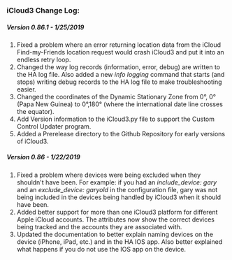### iCloud3 Change Log:



##### Version 0.86.1 - 1/25/2019

1. Fixed a problem where an error returning location data from the iCloud Find-my-Friends location request would crash iCloud3 and put it into an endless retry loop.
2. Changed the way log records (information, error, debug) are written to the HA log file. Also added a new *info logging* command that starts (and stops) writing debug records to the HA log file to make troubleshooting easier.
3. Changed the coordinates of the Dynamic Stationary Zone from 0°, 0° (Papa New Guinea) to 0°,180° (where the international date line crosses the equator).
4. Add Version information to the iCloud3.py file to support the Custom Control Updater program.
5. Added a Prerelease directory to the Github Repository for early versions of iCloud3.

##### Version 0.86 - 1/22/2019

1. Fixed a problem where devices were being excluded when they shouldn't have been. For example: if you had an *include_device: gary* and an *exclude_device: garyold* in the configuration file, gary was not being included in the devices being handled by iCloud3 when it should have been.
2. Added better support for more than one iCloud3 platform for different Apple iCloud accounts. The attributes now show the correct devices being tracked and the accounts they are associated with.
3. Updated the documentation to better explain naming devices on the device (iPhone, iPad, etc.) and in the HA IOS app. Also better explained what happens if you do not use the IOS app on the device.